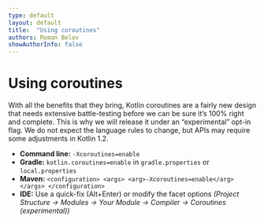 ```yaml
---
type: default
layout: default
title:  "Using coroutines"
authors: Roman Belov
showAuthorInfo: false
---
```


# Using coroutines

With all the benefits that they bring, Kotlin coroutines are a fairly new design that needs extensive battle-testing before we can be sure it’s 100% right and complete. This is why we will release it under an “experimental” opt-in flag. We do not expect the language rules to change, but APIs may require some adjustments in Kotlin 1.2.

* **Command line:** `-Xcoroutines=enable`
* **Gradle:** `kotlin.coroutines=enable` in `gradle.properties` or `local.properties`
* **Maven:** `<configuration> <args> <arg>-Xcoroutines=enable</arg> </args> </configuration>`
* **IDE:** Use a quick-fix (Alt+Enter) or modify the facet options *(Project Structure -> Modules -> Your Module -> Compiler -> Coroutines (experimental))*

